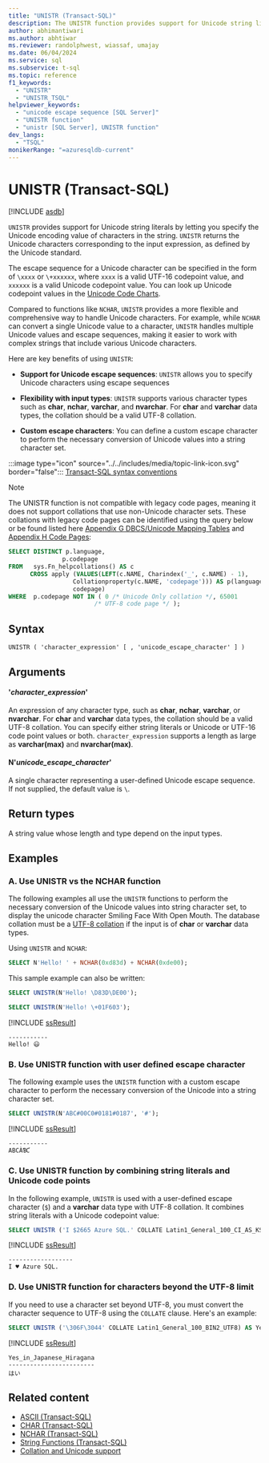 ```yaml
---
title: "UNISTR (Transact-SQL)"
description: The UNISTR function provides support for Unicode string literals and returns the Unicode output for the input expression.
author: abhimantiwari
ms.author: abhtiwar
ms.reviewer: randolphwest, wiassaf, umajay
ms.date: 06/04/2024
ms.service: sql
ms.subservice: t-sql
ms.topic: reference
f1_keywords:
  - "UNISTR"
  - "UNISTR_TSQL"
helpviewer_keywords:
  - "unicode escape sequence [SQL Server]"
  - "UNISTR function"
  - "unistr [SQL Server], UNISTR function"
dev_langs:
  - "TSQL"
monikerRange: "=azuresqldb-current"
---
```

# UNISTR (Transact-SQL)

[!INCLUDE [asdb](../../includes/applies-to-version/asdb.md)]

`UNISTR` provides support for Unicode string literals by letting you specify the Unicode encoding value of characters in the string. `UNISTR` returns the Unicode characters corresponding to the input expression, as defined by the Unicode standard.

The escape sequence for a Unicode character can be specified in the form of `\xxxx` or `\+xxxxxx`, where `xxxx` is a valid UTF-16 codepoint value, and `xxxxxx` is a valid Unicode codepoint value. You can look up Unicode codepoint values in the [Unicode Code Charts](https://www.unicode.org/charts).

Compared to functions like `NCHAR`, `UNISTR` provides a more flexible and comprehensive way to handle Unicode characters. For example, while `NCHAR` can convert a single Unicode value to a character, `UNISTR` handles multiple Unicode values and escape sequences, making it easier to work with complex strings that include various Unicode characters.

Here are key benefits of using `UNISTR`:

- **Support for Unicode escape sequences**: `UNISTR` allows you to specify Unicode characters using escape sequences

- **Flexibility with input types**: `UNISTR` supports various character types such as **char**, **nchar**, **varchar**, and **nvarchar**. For **char** and **varchar** data types, the collation should be a valid UTF-8 collation.

- **Custom escape characters**: You can define a custom escape character to perform the necessary conversion of Unicode values into a string character set.

:::image type="icon" source="../../includes/media/topic-link-icon.svg" border="false"::: [Transact-SQL syntax conventions](../../t-sql/language-elements/transact-sql-syntax-conventions-transact-sql.md)

> [!NOTE]  
>The UNISTR function is not compatible with legacy code pages, meaning it does not support collations that use non-Unicode character sets. These collations with legacy code pages can be identified using the query below or be found listed here [Appendix G DBCS/Unicode Mapping Tables](/previous-versions/cc194886(v=msdn.10)) and [Appendix H Code Pages](/previous-versions/cc195051(v=msdn.10)):
>
>
> ```sql
>SELECT DISTINCT p.language,
>                p.codepage
>FROM   sys.Fn_helpcollations() AS c
>       CROSS apply (VALUES(LEFT(c.NAME, Charindex('_', c.NAME) - 1),
>                   Collationproperty(c.NAME, 'codepage'))) AS p(language,
>                   codepage)
>WHERE  p.codepage NOT IN ( 0 /* Unicode Only collation */, 65001
>                         /* UTF-8 code page */ ); 
>```




## Syntax

```syntaxsql
UNISTR ( 'character_expression' [ , 'unicode_escape_character' ] )
```

## Arguments

#### '*character_expression*'

An expression of any character type, such as **char**, **nchar**, **varchar**, or **nvarchar**. For **char** and **varchar** data types, the collation should be a valid UTF-8 collation. You can specify either string literals or Unicode or UTF-16 code point values or both. `character_expression` supports a length as large as **varchar(max)** and **nvarchar(max)**. 

#### N'*unicode_escape_character*'

A single character representing a user-defined Unicode escape sequence. If not supplied, the default value is `\`.

## Return types

A string value whose length and type depend on the input types.

## Examples

### A. Use UNISTR vs the NCHAR function

The following examples all use the `UNISTR` functions to perform the necessary conversion of the Unicode values into string character set, to display the unicode character Smiling Face With Open Mouth. The database collation must be a [UTF-8 collation](../../relational-databases/collations/collation-and-unicode-support.md) if the input is of
**char** or **varchar** data types.

Using `UNISTR` and `NCHAR`:

```sql
SELECT N'Hello! ' + NCHAR(0xd83d) + NCHAR(0xde00);
```

This sample example can also be written:

```sql
SELECT UNISTR(N'Hello! \D83D\DE00');

SELECT UNISTR(N'Hello! \+01F603');
```

[!INCLUDE [ssResult](../../includes/ssresult-md.md)]

```output
-----------
Hello! 😃
```

### B. Use UNISTR function with user defined escape character

The following example uses the `UNISTR` function with a custom escape character to perform the necessary conversion of the Unicode into a string character set.

```sql
SELECT UNISTR(N'ABC#00C0#0181#0187', '#');
```

[!INCLUDE [ssResult](../../includes/ssresult-md.md)]

```output
-----------
ABCÀƁƇ
```

### C. Use UNISTR function by combining string literals and Unicode code points

In the following example, `UNISTR` is used with a user-defined escape character (`$`) and a **varchar** data type with UTF-8 collation. It combines string literals with a Unicode codepoint value:

```sql
SELECT UNISTR ('I $2665 Azure SQL.' COLLATE Latin1_General_100_CI_AS_KS_SC_UTF8, '$');
```

[!INCLUDE [ssResult](../../includes/ssresult-md.md)]

```output
------------------
I ♥ Azure SQL.
```

### D. Use UNISTR function for characters beyond the UTF-8 limit

If you need to use a character set beyond UTF-8, you must convert the character sequence to UTF-8 using the `COLLATE` clause. Here's an example:

```sql
SELECT UNISTR ('\306F\3044' COLLATE Latin1_General_100_BIN2_UTF8) AS Yes_in_Japanese_Hiragana;
```

[!INCLUDE [ssResult](../../includes/ssresult-md.md)]

```output
Yes_in_Japanese_Hiragana
------------------------
はい
```

## Related content

- [ASCII (Transact-SQL)](ascii-transact-sql.md)
- [CHAR (Transact-SQL)](char-transact-sql.md)
- [NCHAR (Transact-SQL)](nchar-transact-sql.md)
- [String Functions (Transact-SQL)](string-functions-transact-sql.md)
- [Collation and Unicode support](../../relational-databases/collations/collation-and-unicode-support.md)

